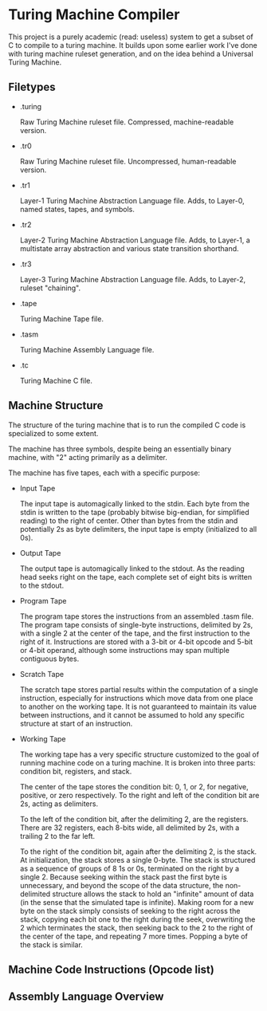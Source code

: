 # Turing Machine Compiler

This project is a purely academic (read: useless) system to get a subset of C to compile to a turing machine. It builds upon some earlier work I've done with turing machine ruleset generation, and on the idea behind a Universal Turing Machine.

## Filetypes

* .turing

    Raw Turing Machine ruleset file. Compressed, machine-readable version.

* .tr0

    Raw Turing Machine ruleset file. Uncompressed, human-readable version.

* .tr1

    Layer-1 Turing Machine Abstraction Language file. Adds, to Layer-0, named states, tapes, and symbols.

* .tr2

    Layer-2 Turing Machine Abstraction Language file. Adds, to Layer-1, a multistate array abstraction and various state transition shorthand.

* .tr3

    Layer-3 Turing Machine Abstraction Language file. Adds, to Layer-2, ruleset "chaining".

* .tape

    Turing Machine Tape file.

* .tasm

    Turing Machine Assembly Language file.

* .tc

    Turing Machine C file.

## Machine Structure

The structure of the turing machine that is to run the compiled C code is specialized to some extent.

The machine has three symbols, despite being an essentially binary machine, with "2" acting primarily as a delimiter.

The machine has five tapes, each with a specific purpose:

* Input Tape

    The input tape is automagically linked to the stdin. Each byte from the stdin is written to the tape (probably bitwise big-endian, for simplified reading) to the right of center. Other than bytes from the stdin and potentially 2s as byte delimiters, the input tape is empty (initialized to all 0s).

* Output Tape

    The output tape is automagically linked to the stdout. As the reading head seeks right on the tape, each complete set of eight bits is written to the stdout.

* Program Tape

    The program tape stores the instructions from an assembled .tasm file. The program tape consists of single-byte instructions, delimited by 2s, with a single 2 at the center of the tape, and the first instruction to the right of it. Instructions are stored with a 3-bit or 4-bit opcode and 5-bit or 4-bit operand, although some instructions may span multiple contiguous bytes. 

* Scratch Tape

    The scratch tape stores partial results within the computation of a single instruction, especially for instructions which move data from one place to another on the working tape. It is not guaranteed to maintain its value between instructions, and it cannot be assumed to hold any specific structure at start of an instruction. 

* Working Tape

    The working tape has a very specific structure customized to the goal of running machine code on a turing machine. It is broken into three parts: condition bit, registers, and stack.

    The center of the tape stores the condition bit: 0, 1, or 2, for negative, positive, or zero respectively. To the right and left of the condition bit are 2s, acting as delimiters.

    To the left of the condition bit, after the delimiting 2, are the registers. There are 32 registers, each 8-bits wide, all delimited by 2s, with a trailing 2 to the far left.

    To the right of the condition bit, again after the delimiting 2, is the stack. At initialization, the stack stores a single 0-byte. The stack is structured as a sequence of groups of 8 1s or 0s, terminated on the right by a single 2. Because seeking within the stack past the first byte is unnecessary, and beyond the scope of the data structure, the non-delimited structure allows the stack to hold an "infinite" amount of data (in the sense that the simulated tape is infinite). Making room for a new byte on the stack simply consists of seeking to the right across the stack, copying each bit one to the right during the seek, overwriting the 2 which terminates the stack, then seeking back to the 2 to the right of the center of the tape, and repeating 7 more times. Popping a byte of the stack is similar.

## Machine Code Instructions (Opcode list)

## Assembly Language Overview


